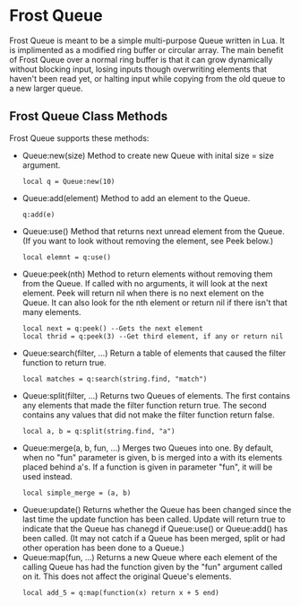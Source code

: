 # Frost Queue
Frost Queue is meant to be a simple multi-purpose Queue written in Lua. It is implimented as a modified ring buffer or circular array. The main benefit of Frost Queue over a normal ring buffer is that it can grow dynamically without blocking input, losing inputs though overwriting elements that haven't been read yet, or halting input while copying from the old queue to a new larger queue.
## Frost Queue Class Methods
Frost Queue supports these methods:
- Queue:new(size) Method to create new Queue with inital size = size argument.
   ```
   local q = Queue:new(10)
   ```
- Queue:add(element) Method to add an element to the Queue.
   ```
   q:add(e)
   ```
- Queue:use() Method that returns next unread element from the Queue. (If you want to look without removing the element, see Peek below.)
   ```
   local elemnt = q:use()
   ```
- Queue:peek(nth) Method to return elements without removing them from the Queue. If called with no arguments, it will look at the next element. Peek will return nil when there is no next element on the Queue. It can also look for the nth element or return nil if there isn't that many elements.
   ```
   local next = q:peek() --Gets the next element
   local thrid = q:peek(3) --Get third element, if any or return nil
   ```
- Queue:search(filter, ...) Return a table of elements that caused the filter function to return true.
   ```
   local matches = q:search(string.find, "match")
   ```
- Queue:split(filter, ...) Returns two Queues of elements. The first contains any elements that made the filter function return true. The second contains any values that did not make the filter function return false.
   ```
   local a, b = q:split(string.find, "a")
   ```
- Queue:merge(a, b, fun, ...) Merges two Queues into one. By default, when no "fun" parameter is given, b is merged into a with its elements placed behind a's. If a function is given in parameter "fun", it will be used instead.
   ```
   local simple_merge = (a, b)
   ```
- Queue:update() Returns whether the Queue has been changed since the last time the update function has been called. Update will return true to indicate that the Queue has chanegd if Queue:use() or Queue:add() has been called. (It may not catch if a Queue has been merged, split or had other operation has been done to a Queue.)
- Queue:map(fun, ...) Returns a new Queue where each element of the calling Queue has had the function given by the "fun" argument called on it. This does not affect the original Queue's elements.
   ```
   local add_5 = q:map(function(x) return x + 5 end)
   ```
